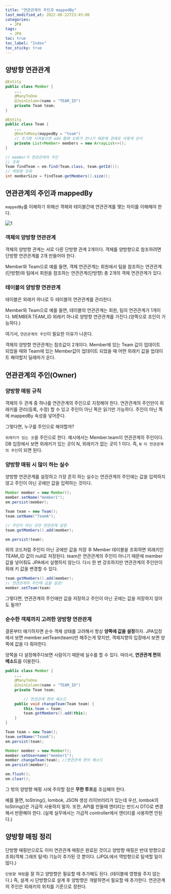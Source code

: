 ```yaml
---
title: "연관관계의 주인과 mappedBy"
last_modified_at: 2022-08-22T23:45:00
categories:
  - JPA
tags:
  - JPA
toc: true
toc_label: "Index"
toc_sticky: true
---
```


## 양방향 연관관계

```java
@Entity
public class Member {
    ...
    @ManyToOne
    @JoinColumn(name = "TEAM_ID")
    private Team team;
}

@Entity
public class Team {
    ...
    @OneToMany(mappedBy = "team")
    // 초기화 시켜놓으면 add 할때 오류가 안나기 때문에 관례로 이렇게 쓴다
    private List<Member> members = new ArrayList<>();
}
```

```java
// member가 연관관계의 주인
// 조회
Team findTeam = em.find(Team.class, team.getId()); 
// 역방향 조회
int memberSize = findTeam.getMembers().size();
```

## 연관관계의 주인과 mappedBy

`mappedBy`를 이해하기 위해선 객체와 테이블간에 연관관계를 맺는 차이를 이해해야 한다. 

![1](https://user-images.githubusercontent.com/79130276/185949973-d8443fff-82b5-4ec0-8402-6043df370833.png)

### 객체의 양방향 연관관계

객체의 양방향 관계는 서로 다른 단방향 관계 2개이다. 객체를 양방향으로 참조하려면 단방향 연관관계를 2개 만들어야 한다. 

Member와 Team으로 예를 들면, 객체 연관관계는 회원에서 팀을 참조하는 연관관계(단방향)와 팀에서 회원을 참조하는 연관관계(단방향) 총 2개의 객체 연관관계가 있다. 

### 테이블의 양방향 연관관계

테이블은 외래키 하나로 두 테이블의 연관관계를 관리한다.

Member와 Team으로 예를 들면, 테이블의 연관관계는 회원, 팀의 연관관계가 1개이다. MEMBER.TEAM_ID 외래키 하나로 양방향 연관관계를 가진다.(양쪽으로 조인이 가능하다.)

여기서, `연관관계의 주인`이 필요한 이유가 나온다.

객체의 양방향 연관관계는 참조값이 2개이다. Member에 있는 Team 값이 업데이트 되었을 때와 Team에 있는 Member값이 업데이트 되었을 때 어떤 외래키 값을 업데이트 해야할지 딜레마가 온다.

## 연관관계의 주인(Owner)

### 양방향 매핑 규칙

객체의 두 관계 중 하나를 연관관계의 주인으로 지정해야 한다. 연관관계의 주인만이 외래키를 관리(등록, 수정) 할 수 있고 주인이 아닌 쪽은 읽기만 가능하다. 주인이 아닌 쪽에 mappedBy 속성을 넣어준다.

그렇다면, 누구를 주인으로 해야할까?

`외래키가 있는 곳`을 주인으로 한다. 예시에서는 Member.team이 연관관계의 주인이다. DB 입장에서 보면 외래키가 있는 곳이 N, 외래키가 없는 곳이 1 이다. 즉, `N 이 연관관계의 주인`이 되면 된다.

### 양방향 매핑 시 많이 하는 실수

양방향 연관관계를 설정하고 가장 흔히 하는 실수는 연관관계의 주인에는 값을 입력하지 않고 주인이 아닌 곳에만 값을 입력하는 것이다.

```java
Member member = new Member();
member.setName("member1");
em.persist(member);

Team team = new Team();
team.setName("TeamA");

// 주인이 아닌 곳만 연관관계 설정
team.getMembers().add(member);

em.persist(team);
```

위의 코드처럼 주인이 아닌 곳에만 값을 저장 후 Member 테이블을 조회하면 외래키인 TEAM_ID 값이 null로 저장된다. team은 연관관계의 주인이 아니기 때문에 member값을 넣어줘도 JPA에서 실행하지 않는다. 다시 한 번 강조하지만 연관관계의 주인만이 외래 키 값을 변경할 수 있다.

```java
team.getMembers().add(member);
// 연관관계의 주인에 값을 설정!
member.setTeam(team)
```

그렇다면, 연관관계의 주인에만 값을 저장하고 주인이 아닌 곳에는 값을 저장하지 않아도 될까?

### 순수한 객체까지 고려한 양방향 연관관계

결론부터 얘기하자면 순수 객체 상태를 고려해서 항상 **양쪽에 값을 설정**하자. JPA입장에서 보면 member.setTeam(team)만 해주는게 맞지만, 객체지향의 입장에서 보면 양쪽에 값을 다 줘야한다. 

양쪽을 다 설정해주다보면 사람이기 때문에 실수를 할 수 있다. 따라서, **연관관계 편의 메소드**를 이용한다.

```java
public class Member {
    ...
    @ManyToOne
    @JoinColumn(name = "TEAM_ID")
    private Team team;

		// 연관관계 편의 메소드
    public void changeTeam(Team team) {
        this.team = team;
        team.getMembers().add(this);
    }
}
```

```java
Team team = new Team();
team.setName("TeamA");
em.persist(team);

Member member = new Member();
member.setUsername("member1");
member.changeTeam(team); //연관관계 편의 메소드
em.persist(member);

em.flush();
em.clear();
```

그 밖의 양방향 매핑 시에 주의할 점은 **무한 루프**를 조심해야 한다.

예를 들면, toString(), lombok, JSON 생성 라이브러리가 있는데 우선, lombok의 toString()은 가급적 사용하지 말자. 또한, API를 만들때 엔티티는 반드시 DTO로 변경해서 반환해야 한다. (실제 실무에서는 가급적 controller에서 엔티티를 사용하면 안된다.)

## 양방향 매핑 정리

단방향 매핑만으로도 이미 연관관계 매핑은 완료된 것이고 양방향 매핑은 반대 방향으로 조회(객체 그래프 탐색) 기능이 추가된 것 뿐이다. (JPQL에서 역방향으로 탐색할 일이 많다.)

`단방향 매핑`을 잘 하고 양방향은 필요할 때 추가해도 된다. (테이블에 영향을 주지 않는다.) 즉, 설계 시 단방향으로 설계 후 양방향은 개발하면서 필요할 때 추가한다. 연관관계의 주인은 외래키의 위치를 기준으로 정한다.